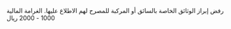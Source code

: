 رفض إبراز الوثائق الخاصة بالسائق أو المركبة للمصرح لهم الاطلاع عليها. الغرامة المالية 1000 - 2000 ريال

